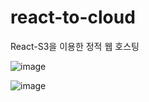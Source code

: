 # react-to-cloud
React-S3을 이용한 정적 웹 호스팅 

![image](https://github.com/user-attachments/assets/b059d657-b1e1-405f-981b-a6f3b7df36fc)

![image](https://github.com/user-attachments/assets/ef6ecbc5-70ba-4727-b7f4-06bc8fe4b54a)
